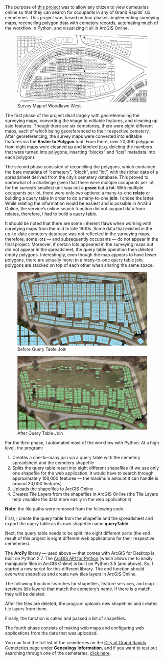 The purpose of [this project](http://grandrapids.maps.arcgis.com/apps/webappviewer/index.html?id=53514aa28a584dbd8f07e7a3ced8af17) was to allow any citizen to view cemeteries online so that they can search for occupants in any of Grand Rapids’ six cemeteries. This project was based on four phases: implementing surveying maps, reconciling polygon data with cemetery records, automating much of the workflow in Python, and visualizing it all in ArcGIS Online.

<figure>
  <img src="/assets/img/cemetery/survey-map.png" alt="Surveying map of woodlawn west cemetery"/>
  <figcaption>Survey Map of Woodlawn West</figcaption>
</figure>

The first phase of the project dealt largely with georeferencing the surveying maps, converting the image to editable features, and cleaning up said features. Though there are six cemeteries, there were eight different maps, each of which being georeferenced to their respective cemetery. After georeferencing, the survey maps were converted into editable features via the **Raster to Polygon** tool. From there, over 20,000 polygons from eight maps were cleaned up and labeled (e.g. deleting the numbers that were turned into polygons, inserting “blocks” and “lots” metadata into each polygon).

The second phase consisted of reconciling the polygons, which contained the bare metadata of “cemetery”, “block”, and “lot”, with the richer data of a spreadsheet derived from the city’s cemetery database. This proved to somewhat of a challenge given that there were multiple occupants per lot, for the survey’s smallest unit was not a **grave** but a **lot**. With multiple occupants per lot, there were only two options: a many-to-one **relate** or building a query table in order to do a many-to-one **join**. I chose the latter. While relating the information would be easiest and is possible in ArcGIS Online, the service’s online search function did not support data from relates, therefore, I had to build a query table.

It should be noted that there are some inherent flaws when working with surveying maps from the mid to late 1900s. Some data that existed in the up-to-date cemetery database was not reflected in the surveying maps, therefore, some lots — and subsequently occupants — do not appear in the final project. Moreover, if certain lots appeared in the surveying maps but did not appear in the spreadsheet, the query table operation then deleted empty polygons. Interestingly, even though the map appears to have fewer polygons, there are actually more: in a many-to-one query table join, polygons are stacked on top of each other when sharing the same space.


<figure>
  <img src="/assets/img/cemetery/pre-query.png" alt="map of cemetery blocks"/>
  <figcaption>Before Query Table Join</figcaption>
</figure>

<figure>
  <img src="/assets/img/cemetery/post-query.png" alt="map of cemetery blocks"/>
  <figcaption>After Query Table Join</figcaption>
</figure>

For the third phase, I automated most of the workflow with Python. At a high level, the program:

1.  Creates a one-to-many join via a query table with the cemetery spreadsheet and the cemetery shapefile
2.  Splits the query table result into eight different shapefiles (if we use only one shapefile for the web application, it would have to search through approximately 100,000 features — the maximum amount it can handle is around 20,000 features)
3.  Uploads the shapefiles to ArcGIS Online
4.  Creates Tile Layers from the shapefiles in ArcGIS Online (the Tile Layers help visualize the data more easily in the web applications)

**Note:** the file paths were removed from the following code.

First, I create the query table from the shapefile and the spreadsheet and export the query table as its own shapefile name **queryTable**.

<script src="https://gist.github.com/freestok/1ec23833dcc8182e54d6dcd15e3f1380.js"></script>

Next, the query table needs to be split into eight different parts (the end result of this project is eight different web applications for their respective cemeteries).

<script src="https://gist.github.com/freestok/c48bcff6133343796657d9ba509c6e0b.js"></script>

The **ArcPy** library — used above — that comes with ArcGIS for Desktop is built on Python 2.7. The [ArcGIS API for Python](https://developers.arcgis.com/python/) (which allows me to easily manipulate files in ArcGIS Online) is built on Python 3.5 (and above). So, I started a new script for this different library. The end function should overwrite shapefiles and create new tiles layers in ArcGIS Online.

The following function searches for shapefiles, feature services, and map services (tile layers) that match the cemetery’s name. If there is a match, they will be deleted.

<script src="https://gist.github.com/freestok/68bb70c4a5a260ec2d112f891e417976.js"></script>

After the files are deleted, the program uploads new shapefiles and creates tile layers from them.

<script src="https://gist.github.com/freestok/914c366c3b4b114c6bd8a66a3b708dfc.js"></script>

Finally, the function is called and passed a list of shapefiles.

<script src="https://gist.github.com/freestok/3bce3e108045dd8c883bf4738e373144.js"></script>

The fourth phase consists of making web maps and configuring web applications from the data that was uploaded.

You can find the full list of the cemeteries on the [City of Grand Rapids Cemeteries page](https://www.grandrapidsmi.gov/Government/Departments/Parks-and-Recreation/Cemeteries) under **Genealogy Information**, and if you want to test out searching through one of the cemeteries, [click here](http://grandrapids.maps.arcgis.com/apps/webappviewer/index.html?id=53514aa28a584dbd8f07e7a3ced8af17).